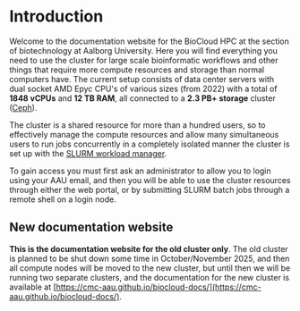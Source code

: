 # Introduction
Welcome to the documentation website for the BioCloud HPC at the section of biotechnology at Aalborg University. Here you will find everything you need to use the cluster for large scale bioinformatic workflows and other things that require more compute resources and storage than normal computers have. The current setup consists of data center servers with dual socket AMD Epyc CPU's of various sizes (from 2022) with a total of **1848 vCPUs** and **12 TB RAM**, all connected to a **2.3 PB+ storage** cluster ([Ceph](https://ceph.com/)).

The cluster is a shared resource for more than a hundred users, so to effectively manage the compute resources and allow many simultaneous users to run jobs concurrently in a completely isolated manner the cluster is set up with the [SLURM workload manager](https://slurm.schedmd.com/archive/slurm-23.02.6/overview.html).

To gain access you must first ask an administrator to allow you to login using your AAU email, and then you will be able to use the cluster resources through either the web portal, or by submitting SLURM batch jobs through a remote shell on a login node.

## New documentation website
**This is the documentation website for the old cluster only**. The old cluster is planned to be shut down some time in October/November 2025, and then all compute nodes will be moved to the new cluster, but until then we will be running two separate clusters, and the documentation for the new cluster is available at [https://cmc-aau.github.io/biocloud-docs/](https://cmc-aau.github.io/biocloud-docs/).
